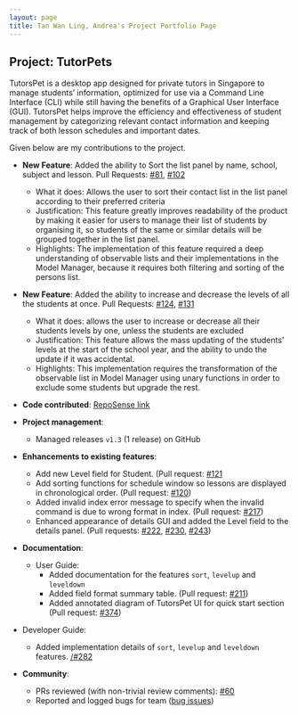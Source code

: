 ```yaml
---
layout: page
title: Tan Wan Ling, Andrea's Project Portfolio Page
---
```


## Project: TutorPets

TutorsPet is a desktop app designed for private tutors in Singapore to manage students’ information, optimized for use via a Command Line Interface (CLI) while still having the benefits of a Graphical User Interface (GUI). TutorsPet helps improve the efficiency and effectiveness of student management by categorizing relevant contact information and keeping track of both lesson schedules and important dates.

Given below are my contributions to the project.

* **New Feature**: Added the ability to Sort the list panel by name, school, subject and lesson. Pull Requests: [\#81](https://github.com/AY2021S2-CS2103T-T11-3/tp/pull/81), [\#102](https://github.com/AY2021S2-CS2103T-T11-3/tp/pull/102)
  * What it does: Allows the user to sort their contact list in the list panel according to their preferred criteria
  * Justification: This feature greatly improves readability of the product by making it easier for users to manage their list of students by organising it, so students of the same or similar details will be grouped together in the list panel.
  * Highlights: The implementation of this feature required a deep understanding of observable lists and their implementations in the Model Manager, because it requires both filtering and sorting of the persons list. 
 
* **New Feature**: Added the ability to increase and decrease the levels of all the students at once. Pull Requests: [\#124](https://github.com/AY2021S2-CS2103T-T11-3/tp/pull/124), [\#131](https://github.com/AY2021S2-CS2103T-T11-3/tp/pull/131)
  * What it does: allows the user to increase or decrease all their students levels by one, unless the students are excluded
  * Justification: This feature allows the mass updating of the students' levels at the start of the school year, and the ability to undo the update if it was accidental.
  * Highlights: This implementation requires the transformation of the observable list in Model Manager using unary functions in order to exclude some students but upgrade the rest. 

* **Code contributed**: [RepoSense link](https://nus-cs2103-ay2021s2.github.io/tp-dashboard/?search=&sort=groupTitle&sortWithin=title&since=&timeframe=commit&mergegroup=&groupSelect=groupByRepos&breakdown=false&tabOpen=true&tabType=authorship&tabAuthor=internityz&tabRepo=AY2021S2-CS2103T-T11-3%2Ftp%5Bmaster%5D&authorshipIsMergeGroup=false&authorshipFileTypes=docs~functional-code~test-code&authorshipIsBinaryFileTypeChecked=false)

* **Project management**:
  * Managed releases `v1.3` (1 release) on GitHub

* **Enhancements to existing features**:
  * Add new Level field for Student. (Pull request: [\#121](https://github.com/AY2021S2-CS2103T-T11-3/tp/pull/121)
  * Add sorting functions for schedule window so lessons are displayed in chronological order. (Pull request: [\#120](https://github.com/AY2021S2-CS2103T-T11-3/tp/pull/120))
  * Added invalid index error message to specify when the invalid command is due to wrong format in index. (Pull request: [\#217](https://github.com/AY2021S2-CS2103T-T11-3/tp/pull/217))
  * Enhanced appearance of details GUI and added the Level field to the details panel. (Pull requests: [\#222](https://github.com/AY2021S2-CS2103T-T11-3/tp/pull/222), [\#230](https://github.com/AY2021S2-CS2103T-T11-3/tp/pull/230), [\#243](https://github.com/AY2021S2-CS2103T-T11-3/tp/pull/243))

* **Documentation**:
  * User Guide:
    * Added documentation for the features `sort`, `levelup` and `leveldown`
    * Added field format summary table. (Pull request: [\#211](https://github.com/AY2021S2-CS2103T-T11-3/tp/pull/211))
    * Added annotated diagram of TutorsPet UI for quick start section (Pull request: [\#374](https://github.com/AY2021S2-CS2103T-T11-3/tp/pull/374))
* Developer Guide:
    * Added implementation details of `sort`, `levelup` and `leveldown`  features. [/#282](https://github.com/AY2021S2-CS2103T-T11-3/tp/pull/282)

* **Community**:
  * PRs reviewed (with non-trivial review comments): [\#60](https://github.com/AY2021S2-CS2103T-T11-3/tp/pull/61#partial-pull-merging)
  * Reported and logged bugs for team ([bug issues](https://github.com/AY2021S2-CS2103T-T11-3/tp/issues?q=is%3Aissue+label%3Abug+author%3Aandrea-twl+is%3Aclosed))
